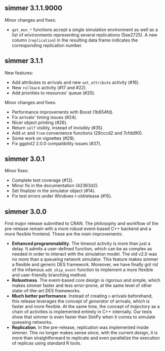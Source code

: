 ## simmer 3.1.1.9000

Minor changes and fixes:

* `get_mon_*` functions accept a single simulation environment as well as a list of environments representing several replications (5ee2725). A new column (`replication`) in the resulting data frame indicates the corresponding replication number.

## simmer 3.1.1

New features:

* Add attributes to arrivals and new `set_attribute` activity (#16).
* New `rollback` activity (#17 and #22).
* Add priorities to resources' queue (#20).

Minor changes and fixes:

* Performance improvements with Boost (1b654fd).
* Fix arrivals' timing issues (#24).
* Nicer object printing (#26).
* Return `self` visibly, instead of invisibly (#35).
* Add `at` and `from` convenience functions (29cccd2 and 7cfdd90).
* Some work on vignettes (#29).
* Fix ggplot2 2.0.0 compatibility issues (#37).

## simmer 3.0.1

Minor fixes:

* Complete test coverage (#12).
* Minor fix in the documentation (42363d2).
* Set finalizer in the simulator object (#14).
* Fix test errors under Windows r-oldrelease (#15).

## simmer 3.0.0

First major release submitted to CRAN. The philosophy and workflow of the pre-release remain with a more robust event-based C++ backend and a more flexible frontend. These are the main improvements:

* **Enhanced programmability**. The timeout activity is more than just a delay. It admits a user-defined function, which can be as complex as needed in order to interact with the simulation model. The old v2.0 was no more than a queueing network simulator. This feature makes simmer a flexible and generic DES framework. Moreover, we have finally got rid of the infamous `add_skip_event` function to implement a more flexible and user-friendly branching method.
* **Robustness**. The event-based core design is rigorous and simple, which makes simmer faster and less error-prone, at the same level of other state-of-the-art DES frameworks.
* **Much better performance**. Instead of creating `n` arrivals beforehand, this release leverages the concept of *generator* of arrivals, which is faster and more flexible. At the same time, the concept of *trajectory* as a chain of activities is implemented entirely in C++ internally. Our tests show that simmer is even faster than SimPy when it comes to simulate queueing networks.
* **Replication**. In the pre-release, replication was implemented inside simmer. This no longer makes sense since, with the current design, it is more than straightforward to replicate and even parallelize the execution of replicas using standard R tools.
